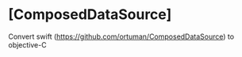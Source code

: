 # [ComposedDataSource] 
Convert swift (https://github.com/ortuman/ComposedDataSource) to objective-C
